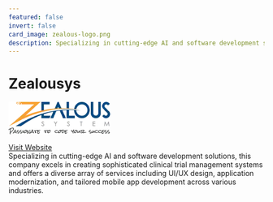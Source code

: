 ```yaml
---
featured: false
invert: false
card_image: zealous-logo.png
description: Specializing in cutting-edge AI and software development solutions, this company excels in creating sophisticated clinical trial management systems and offers a diverse array of services including UI/UX design, application modernization, and tailored mobile app development across various industries.
---
```


# Zealousys
<img src="zealous-logo.png" alt="Logo" style="max-width: 200px; height: auto;">

<a href="https://www.zealousys.com/blog/how-to-develop-clinical-trial-management-software/">Visit Website</a>  
Specializing in cutting-edge AI and software development solutions, this company excels in creating sophisticated clinical trial management systems and offers a diverse array of services including UI/UX design, application modernization, and tailored mobile app development across various industries.
